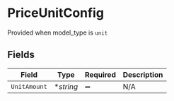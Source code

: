 # PriceUnitConfig

Provided when model_type is `unit`


## Fields

| Field              | Type               | Required           | Description        |
| ------------------ | ------------------ | ------------------ | ------------------ |
| `UnitAmount`       | **string*          | :heavy_minus_sign: | N/A                |